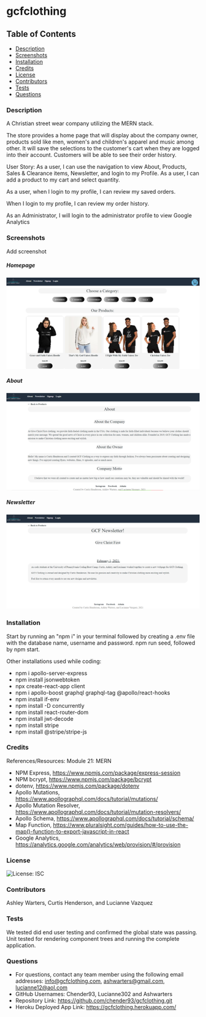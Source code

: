# gcfclothing

## Table of Contents
* [Description](#description)
* [Screenshots](#screenshots)
* [Installation](#installation)
* [Credits](#credits)
* [License](#license)
* [Contributors](#contributors)
* [Tests](#tests) 
* [Questions](#questions) 

### Description 
A Christian street wear company utilizing the MERN stack.  

The store provides a home page that will display about the company owner, products sold like men, women's and children's apparel and music among other.  It will save the selections to the customer's cart when they are logged into their account.  Customers will be able to see their order history.

User Story: 
As a user, I can use the navigation to view About, Products, Sales & Clearance items, Newsletter, and login to my Profile. As a user, I can add a product to my cart and select quantity.  

As a user, when I login to my profile, I can review my saved orders.  

When I login to my profile, I can review my order history.

As an Administrator, I will login to the administrator profile to view Google Analytics 


### Screenshots
Add screenshot
##### Homepage
![Screenshots](./public/assets/homepage_screen.png)

##### About
![Screenshots](./public/assets/about.png)

##### Newsletter
![Screenshots](./public/assets/newsletter.png)

### Installation
Start by running an "npm i" in your terminal followed by creating a .env file with the database name, username and password. npm run seed, followed by npm start. 

Other installations used while coding: 
* npm i apollo-server-express
* npm install jsonwebtoken
* npx create-react-app client
* npm i apollo-boost graphql graphql-tag @apollo/react-hooks 
* npm install if-env
* npm install -D concurrently 
* npm install react-router-dom 
* npm install jwt-decode
* npm install stripe
* npm install @stripe/stripe-js

### Credits
References/Resources: 
Module 21: MERN
* NPM Express, https://www.npmjs.com/package/express-session <br> 
* NPM bcrypt, https://www.npmjs.com/package/bcrypt <br> 
* dotenv, https://www.npmjs.com/package/dotenv <br> 
* Apollo Mutations, https://www.apollographql.com/docs/tutorial/mutations/ <br> 
* Apollo Mutation Resolver, https://www.apollographql.com/docs/tutorial/mutation-resolvers/ <br>
* Apollo Schema, https://www.apollographql.com/docs/tutorial/schema/ <br>
* Map Function, https://www.pluralsight.com/guides/how-to-use-the-map()-function-to-export-javascript-in-react <br>
* Google Analytics, https://analytics.google.com/analytics/web/provision/#/provision <br> 

### License
![License: ISC](https://img.shields.io/badge/License-ISC-blue.svg) <br>

### Contributors
Ashley Warters, Curtis Henderson, and Lucianne Vazquez

### Tests 
We tested did end user testing and confirmed the global state was passing.  Unit tested for rendering component trees and running the complete application.   

### Questions 
* For questions, contact any team member using the following email addresses: info@gcfclothing.com, ashwarters@gmail.com, lucianne12@aol.com<br> 
* GitHub Usernames: Chender93, Lucianne302 and Ashwarters
* Repository Link: https://github.com/chender93/gcfclothing.git
* Heroku Deployed App Link: https://gcfclothing.herokuapp.com/
